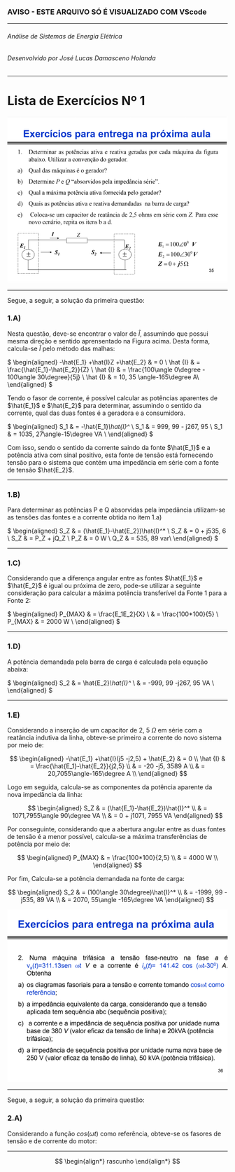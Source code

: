 ### AVISO - ESTE ARQUIVO SÓ É VISUALIZADO COM VScode 

----
###### Análise de Sistemas de Energia Elétrica
###### Desenvolvido por José Lucas Damasceno Holanda  
----
<h1>Lista de Exercícios Nº 1</h1>



![Questão 01](Fig01.PNG "Questão 01")

----

Segue, a seguir, a solução da primeira questão: 


<h3>1.A)</h3>

Nesta questão, deve-se encontrar o valor de $\hat{I}$, assumindo que possui mesma direção e sentido aprensentado na Figura acima. Desta forma, calcula-se $\hat{I}$ pelo método das malhas: 


$
\begin{aligned}
-\hat{E_1} +\hat{I}Z +\hat{E_2}  & = 0 \\
\hat {I} & = \frac{\hat{E_1}-\hat{E_2}}{Z} \\
\hat {I} & = \frac{100\angle 0\degree - 100\angle 30\degree}{5j} \\
\hat {I} & = 10, 35 \angle-165\degree  A\\
\end{aligned}
$


Tendo o fasor de corrente, é possível calcular as potências aparentes de $\hat{E_1}$ e $\hat{E_2}$ para determinar, assumindo o sentido da corrente, qual das duas fontes é a geradora e a consumidora.


$
\begin{aligned}
S_1 & = -\hat{E_1}*\hat{I}^* \\
S_1 & = 999,  99 - j267, 95 \\
S_1 & = 1035, 27\angle-15\degree  VA \\
\end{aligned}
$

Com isso, sendo o sentido da corrente saindo da fonte $\hat{E_1}$ e a potência ativa com sinal positivo, esta fonte de tensão está fornecendo tensão para o sistema que contém uma impedância em série com a fonte de tensão $\hat{E_2}$.

----
<h3>1.B)</h3>

Para determinar as potências P e Q absorvidas pela impedância utilizam-se as tensões das fontes e a corrente obtida no item 1.a)

$
\begin{aligned}
S_Z & = (\hat{E_1}-\hat{E_2})\hat{I}^* \\
S_Z & = 0 + j535, 6 \\
S_Z & = P_Z + jQ_Z \\
P_Z & = 0 W \\
Q_Z & = 535,      89 var\\
\end{aligned}
$


----
<h3>1.C)</h3>

Considerando que a diferença angular entre as fontes $\hat{E_1}$ e $\hat{E_2}$ é igual ou próxima de zero, pode-se utilizar a seguinte consideração para calcular a máxima potência transferível da Fonte 1 para a Fonte 2: 

$
\begin{aligned}
P_{MAX} & = \frac{E_1E_2}{X} \\
        & = \frac{100*100}{5} \\
P_{MAX} & = 2000 W \\
\end{aligned}
$

----
<h3>1.D)</h3>

A potência demandada pela barra de carga é calculada pela equação abaixa: 

$
\begin{aligned}
S_2 & = \hat{E_2}*\hat{I}^* \\
    & = -999, 99 -j267, 95 VA \\
\end{aligned}
$

----
<h3>1.E)</h3>

Considerando a inserção de um capacitor de 2, 5 $\Omega$ em série com a reatância indutiva da linha, obteve-se primeiro a corrente do novo sistema por meio de: 

$$
\begin{aligned}
-\hat{E_1} +\hat{I}(j5 -j2,5) + \hat{E_2} & = 0 \\
 \hat {I} & = \frac{\hat{E_1}-\hat{E_2}}{j2,5} \\
          & = -20 -j5, 3589 A \\
          & = 20,7055\angle-165\degree A \\
\end{aligned}
$$

Logo em seguida, calcula-se as componentes da potência aparente da nova impedância da linha: 

$$
\begin{aligned}
S_Z & = (\hat{E_1}-\hat{E_2})\hat{I}^* \\
    & = 1071,7955\angle 90\degree VA \\
    & = 0 + j1071, 7955 VA
\end{aligned}
$$

Por conseguinte, considerando que a abertura angular entre as duas fontes de tensão é a menor possível, calcula-se a máxima transferências de potência por meio de: 

$$
\begin{aligned}
P_{MAX} & = \frac{100*100}{2,5} \\
        & = 4000 W \\
\end{aligned}
$$

Por fim, Calcula-se a potência demandada na fonte de carga: 

$$
\begin{aligned}
S_2 & = (100\angle 30\degree)\hat{I}^* \\
    & = -1999, 99 - j535, 89 VA \\
    & = 2070,  55\angle -165\degree VA
\end{aligned}
$$



![Questão 02](Fig02.PNG "Questão 02")

----

Segue, a seguir, a solução da primeira questão: 



<h3>2.A)</h3>

Considerando a função $cos(\omega t)$ como referência, obteve-se os fasores de tensão e de corrente do motor:



----
$$
\begin{align*}
rascunho
\end{align*}
$$
